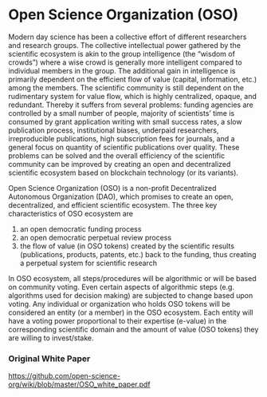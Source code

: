 # Open Science Organization (OSO)

Modern day science has been a collective effort of different researchers and research groups. The collective intellectual power gathered by the scientific ecosystem is akin to the group intelligence (the “wisdom of crowds”) where a wise crowd is generally more intelligent compared to individual members in the group. The additional gain in intelligence is primarily dependent on the efficient flow of value (capital, information, etc.) among the members. The scientific community is still dependent on the rudimentary system for value flow, which is highly centralized, opaque, and redundant. Thereby it suffers from several problems: funding agencies are controlled by a small number of people, majority of scientists’ time is consumed by grant application writing with small success rates, a slow publication process, institutional biases, underpaid researchers, irreproducible publications, high subscription fees for journals, and a general focus on quantity of scientific publications over quality. These problems can be solved and the overall efficiency of the scientific community can be improved by creating an open and decentralized scientific ecosystem based on blockchain technology (or its variants). 

Open Science Organization (OSO) is a non-profit Decentralized Autonomous Organization (DAO), which promises to create an open, decentralized, and efficient  scientific ecosystem. The three key characteristics of OSO ecosystem are 

1. an open democratic funding process
2. an open democratic perpetual review process
3. the flow of value (in OSO tokens) created by the scientific results (publications, products, patents, etc.) back to the funding, thus creating a perpetual system for scientific research

In OSO ecosystem, all steps/procedures will be algorithmic or will be based on community voting. Even certain aspects of algorithmic steps (e.g. algorithms used for decision making) are subjected to change based upon voting. Any individual or organization who holds OSO tokens will be considered an entity (or a member) in the OSO ecosystem. Each entity will have a voting power proportional to their expertise (e-value) in the corresponding scientific domain and the amount of value (OSO tokens) they are willing to invest/stake. 

### Original White Paper
https://github.com/open-science-org/wiki/blob/master/OSO_white_paper.pdf
